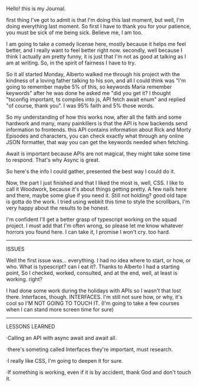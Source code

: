 Hello! this is my Journal.

first thing I've got to admit is that I'm doing this last moment, but well, I'm doing everything last moment. So first I have to thank you for your patience, you must be sick of me being sick. Believe me, I am too.

I am going to take a comedy license here, mostly because it helps me feel better, and I really want to feel better right now. secondly, well because I think I actually am pretty funny, it is just that I'm not as good at talking as I am at writing. So, in the spirit of fairness I have to try.

So it all started Monday, Alberto walked me through his project with the kindness of a loving father talking to his son, and all I could think was "I'm going to remember maybe 5% of this, so keywords Maria remember keywords" after he was done he asked me "did you get it? I thought "tsconfig important, ts compiles into js, API fetch await enum" and replied "of course, thank you". I was 95% faith and 5% those words.

So my understanding of how this works now, after all the faith and some hardwork and many, many painkillers is that the API is how backends send information to frontends. this API contains information about Rick and Morty Episodes and characters, you can check exactly what through any online JSON formatter, that way you can get the keywords needed when fetching.

Await is important because APIs are not magical, they might take some time to respond. That's why Async is great.

So here's the info I could gather, presented the best way I could do it.

Now, the part I just finished and that I liked the most is, well, CSS. I like to call it Woodwork, because it's about things getting pretty. A few nails here and there, maybe some glue if you need it. Still not holding? good old tape is gotta do the work. I tried using webkit this time to style the scrollbars, I'm very happy about the results to be honest. 

I'm confident I'll get a better grasp of typescript working on the squad project. I must add that I'm often wrong, so please let me know whatever horrors you found here. I can take it, I promise I won't cry. too hard.

----------------------------------------------

ISSUES

Well the first issue was... everything. I had no idea where to start, or how, or who. What is typescript? can I eat it?. Thanks to Alberto I had a starting point, So I checked, worked, consulted, and at the end, well, at least is working. right?

I had done some work during the holidays with APIs so I wasn't that lost there. Interfaces, though. INTERFACES. I'm still not sure how, or why, it's cool so I'M NOT GOING TO TOUCH IT. (I'm going to take a few courses when I can stand more screen time for sure)


----------------------------------------------

LESSONS LEARNED

·Calling an API with async await and await all.

·there's someting called Interfaces they're important, must research.

·I really like CSS, I'm going to deepen it for sure.

·If something is working, even if it is by accident, thank God and don't touch it.
